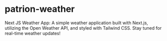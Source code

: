 # patrion-weather
Next JS Weather App: A simple weather application built with Next.js, utilizing the Open Weather API, and styled with Tailwind CSS. Stay tuned for real-time weather updates!
